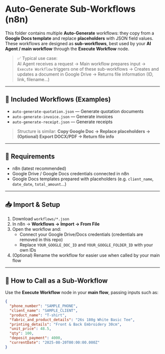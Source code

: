 # Auto-Generate Sub-Workflows (n8n)

This folder contains multiple **Auto-Generate** workflows: they copy from a **Google Docs template** and replace **placeholders** with JSON field values.  
These workflows are designed as **sub-workflows**, best used by your **AI Agent / main workflow** through the **Execute Workflow** node.

> ✅ Typical use case:  
> AI Agent receives a request → Main workflow prepares input → `Execute Workflow` triggers one of these sub-workflows → Creates and updates a document in Google Drive → Returns file information (ID, link, filename…)

---

## 📁 Included Workflows (Examples)
- `auto-generate-quotation.json` — Generate quotation documents  
- `auto-generate-invoice.json` — Generate invoices  
- `auto-generate-receipt.json` — Generate receipts  

> Structure is similar: **Copy Google Doc → Replace placeholders → (Optional) Export DOCX/PDF → Return file info**

---

## 🔌 Requirements
- n8n (latest recommended)  
- Google Drive / Google Docs credentials connected in n8n  
- Google Docs templates prepared with placeholders (e.g. `client_name`, `date_date`, `total_amount`…)

---

## 📥 Import & Setup
1. Download `workflows/*.json`  
2. In n8n → **Workflows → Import → From File**  
3. Open the workflow and:  
   - Connect your Google Drive/Docs credentials (credentials are removed in this repo)  
   - Replace `YOUR_GOOGLE_DOC_ID` and `YOUR_GOOGLE_FOLDER_ID` with your own IDs  
4. (Optional) Rename the workflow for easier use when called by your main flow  

---

## 🧩 How to Call as a Sub-Workflow
Use the **Execute Workflow** node in your **main flow**, passing inputs such as:

```json
{
  "phone_number": "SAMPLE_PHONE",
  "client_name": "SAMPLE_CLIENT",
  "product_name": "T-shirt",
  "fabric_and_product_details": "26s 180g White Basic Tee",
  "printing_details": "Front & Back Embroidery 30cm",
  "unit_price": 48.5,
  "qty": 100,
  "deposit_payment": 4000,
  "currentDate": "2025-08-20T00:00:00.000Z"
}
